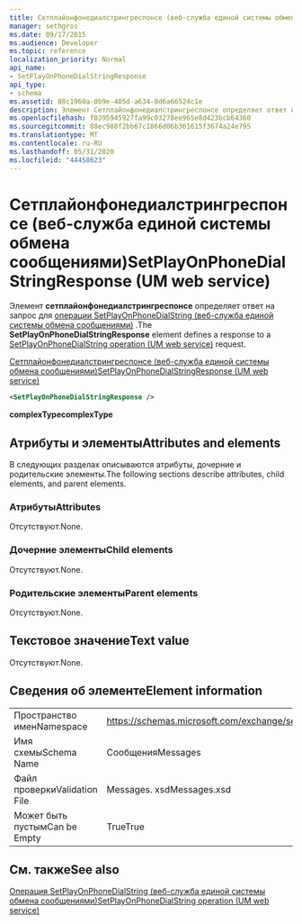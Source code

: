```yaml
---
title: Сетплайонфонедиалстрингреспонсе (веб-служба единой системы обмена сообщениями)
manager: sethgros
ms.date: 09/17/2015
ms.audience: Developer
ms.topic: reference
localization_priority: Normal
api_name:
- SetPlayOnPhoneDialStringResponse
api_type:
- schema
ms.assetid: 88c1960a-0b9e-405d-a634-0d6a66524c1e
description: Элемент Сетплайонфонедиалстрингреспонсе определяет ответ на запрос для операции SetPlayOnPhoneDialString (веб-служба единой системы обмена сообщениями).
ms.openlocfilehash: f0395945927fa99c03278ee965e8d423bcb64360
ms.sourcegitcommit: 88ec988f2bb67c1866d06b361615f3674a24e795
ms.translationtype: MT
ms.contentlocale: ru-RU
ms.lasthandoff: 05/31/2020
ms.locfileid: "44458623"
---
```

# <a name="setplayonphonedialstringresponse-um-web-service"></a><span data-ttu-id="155bf-103">Сетплайонфонедиалстрингреспонсе (веб-служба единой системы обмена сообщениями)</span><span class="sxs-lookup"><span data-stu-id="155bf-103">SetPlayOnPhoneDialStringResponse (UM web service)</span></span>

<span data-ttu-id="155bf-104">Элемент **сетплайонфонедиалстрингреспонсе** определяет ответ на запрос для [операции SetPlayOnPhoneDialString (веб-служба единой системы обмена сообщениями)](setplayonphonedialstring-operation-um-web-service.md) .</span><span class="sxs-lookup"><span data-stu-id="155bf-104">The **SetPlayOnPhoneDialStringResponse** element defines a response to a [SetPlayOnPhoneDialString operation (UM web service)](setplayonphonedialstring-operation-um-web-service.md) request.</span></span> 
  
[<span data-ttu-id="155bf-105">Сетплайонфонедиалстрингреспонсе (веб-служба единой системы обмена сообщениями)</span><span class="sxs-lookup"><span data-stu-id="155bf-105">SetPlayOnPhoneDialStringResponse (UM web service)</span></span>](setplayonphonedialstringresponse-um-web-service.md)
  
```xml
<SetPlayOnPhoneDialStringResponse />
```

 <span data-ttu-id="155bf-106">**complexType**</span><span class="sxs-lookup"><span data-stu-id="155bf-106">**complexType**</span></span>
## <a name="attributes-and-elements"></a><span data-ttu-id="155bf-107">Атрибуты и элементы</span><span class="sxs-lookup"><span data-stu-id="155bf-107">Attributes and elements</span></span>

<span data-ttu-id="155bf-108">В следующих разделах описываются атрибуты, дочерние и родительские элементы.</span><span class="sxs-lookup"><span data-stu-id="155bf-108">The following sections describe attributes, child elements, and parent elements.</span></span>
  
### <a name="attributes"></a><span data-ttu-id="155bf-109">Атрибуты</span><span class="sxs-lookup"><span data-stu-id="155bf-109">Attributes</span></span>

<span data-ttu-id="155bf-110">Отсутствуют.</span><span class="sxs-lookup"><span data-stu-id="155bf-110">None.</span></span>
  
### <a name="child-elements"></a><span data-ttu-id="155bf-111">Дочерние элементы</span><span class="sxs-lookup"><span data-stu-id="155bf-111">Child elements</span></span>

<span data-ttu-id="155bf-112">Отсутствуют.</span><span class="sxs-lookup"><span data-stu-id="155bf-112">None.</span></span>
  
### <a name="parent-elements"></a><span data-ttu-id="155bf-113">Родительские элементы</span><span class="sxs-lookup"><span data-stu-id="155bf-113">Parent elements</span></span>

<span data-ttu-id="155bf-114">Отсутствуют.</span><span class="sxs-lookup"><span data-stu-id="155bf-114">None.</span></span>
  
## <a name="text-value"></a><span data-ttu-id="155bf-115">Текстовое значение</span><span class="sxs-lookup"><span data-stu-id="155bf-115">Text value</span></span>

<span data-ttu-id="155bf-116">Отсутствуют.</span><span class="sxs-lookup"><span data-stu-id="155bf-116">None.</span></span>
  
## <a name="element-information"></a><span data-ttu-id="155bf-117">Сведения об элементе</span><span class="sxs-lookup"><span data-stu-id="155bf-117">Element information</span></span>

|||
|:-----|:-----|
|<span data-ttu-id="155bf-118">Пространство имен</span><span class="sxs-lookup"><span data-stu-id="155bf-118">Namespace</span></span>  <br/> |https://schemas.microsoft.com/exchange/services/2006/messages  <br/> |
|<span data-ttu-id="155bf-119">Имя схемы</span><span class="sxs-lookup"><span data-stu-id="155bf-119">Schema Name</span></span>  <br/> |<span data-ttu-id="155bf-120">Сообщения</span><span class="sxs-lookup"><span data-stu-id="155bf-120">Messages</span></span>  <br/> |
|<span data-ttu-id="155bf-121">Файл проверки</span><span class="sxs-lookup"><span data-stu-id="155bf-121">Validation File</span></span>  <br/> |<span data-ttu-id="155bf-122">Messages. xsd</span><span class="sxs-lookup"><span data-stu-id="155bf-122">Messages.xsd</span></span>  <br/> |
|<span data-ttu-id="155bf-123">Может быть пустым</span><span class="sxs-lookup"><span data-stu-id="155bf-123">Can be Empty</span></span>  <br/> |<span data-ttu-id="155bf-124">True</span><span class="sxs-lookup"><span data-stu-id="155bf-124">True</span></span>  <br/> |
   
## <a name="see-also"></a><span data-ttu-id="155bf-125">См. также</span><span class="sxs-lookup"><span data-stu-id="155bf-125">See also</span></span>



[<span data-ttu-id="155bf-126">Операция SetPlayOnPhoneDialString (веб-служба единой системы обмена сообщениями)</span><span class="sxs-lookup"><span data-stu-id="155bf-126">SetPlayOnPhoneDialString operation (UM web service)</span></span>](setplayonphonedialstring-operation-um-web-service.md)

